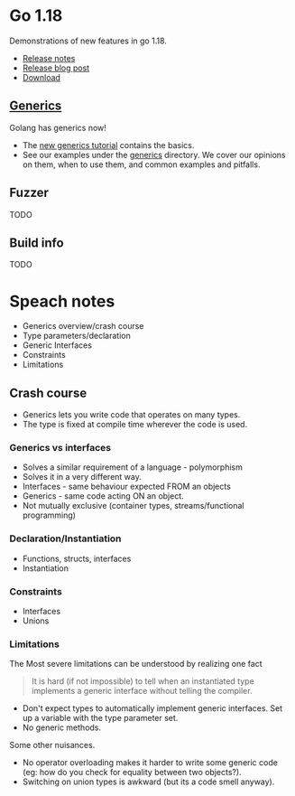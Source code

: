 # Go 1.18

Demonstrations of new features in go 1.18.

- [Release notes](https://go.dev/doc/go1.18)
- [Release blog post](https://go.dev/blog/go1.18)
- [Download](https://go.dev/dl/)

## [Generics](./generics)

Golang has generics now!

- The [new generics tutorial]() contains the basics.
- See our examples under the [generics](./generics) directory. We cover our opinions on them, when to use them, and common examples and pitfalls.

## Fuzzer

TODO

## Build info

TODO

# Speach notes

- Generics overview/crash course
- Type parameters/declaration
- Generic Interfaces
- Constraints
- Limitations

## Crash course

- Generics lets you write code that operates on many types.
- The type is fixed at compile time wherever the code is used.

### Generics vs interfaces

- Solves a similar requirement of a language - polymorphism
- Solves it in a very different way.
- Interfaces - same behaviour expected FROM an objects
- Generics - same code acting ON an object.
- Not mutually exclusive (container types, streams/functional programming)

### Declaration/Instantiation

- Functions, structs, interfaces
- Instantiation

### Constraints

- Interfaces
- Unions

### Limitations

The Most severe limitations can be understood by realizing one fact

> It is hard (if not impossible) to tell when an instantiated type implements a generic interface without telling the compiler.

- Don't expect types to automatically implement generic interfaces. Set up a variable with the type parameter set.
- No generic methods.

Some other nuisances.

- No operator overloading makes it harder to write some generic code (eg: how do you check for equality between two objects?).
- Switching on union types is awkward (but its a code smell anyway).
